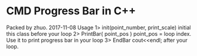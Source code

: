 # CMD Progress Bar in C++

Packed by zhuo. 2017-11-08
Usage 1> init(point_number, print_scale)
       initial this class before your loop
      2> PrintBar( point_pos ) point_pos = loop index.
        Use it to print progress bar in your loop
      3> EndBar cout<<endl; after your loop.
